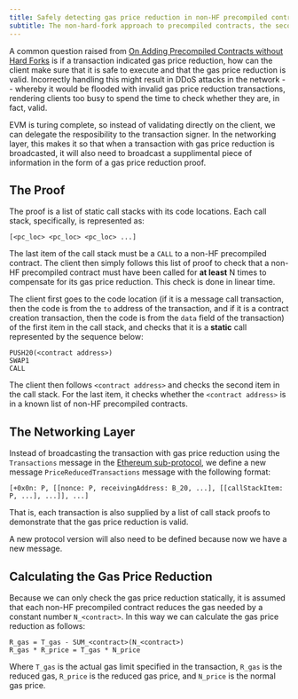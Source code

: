 ```yaml
---
title: Safely detecting gas price reduction in non-HF precompiled contracts
subtitle: The non-hard-fork approach to precompiled contracts, the second part.
---
```


<section markdown="1">

A common question raised from [On Adding Precompiled Contracts without
Hard Forks](/classic/5-nonfork-precompiled/) is if a transaction
indicated gas price reduction, how can the client make sure that it is
safe to execute and that the gas price reduction is valid. Incorrectly
handling this might result in DDoS attacks in the network -- whereby it would be
flooded with invalid gas price reduction transactions, rendering clients too
busy to spend the time to check whether they are, in fact, valid.

EVM is turing complete, so instead of validating directly on the
client, we can delegate the resposibility to the transaction
signer. In the networking layer, this makes it so that when a transaction
with gas price reduction is broadcasted, it will also need to
broadcast a supplimental piece of information in the form of a gas price reduction proof.

</section>

<section markdown="1">

## The Proof

The proof is a list of static call stacks with its code
locations. Each call stack, specifically, is represented as:

```plain
[<pc_loc> <pc_loc> <pc_loc> ...]
```

The last item of the call stack must be a `CALL` to a non-HF
precompiled contract. The client then simply follows this list of proof
to check that a non-HF precompiled contract must have been called for
**at least** N times to compensate for its gas price reduction. This
check is done in linear time.

The client first goes to the code location (if it is a message call
transaction, then the code is from the `to` address of the
transaction, and if it is a contract creation transaction, then the code
is from the `data` field of the transaction) of the first item in the
call stack, and checks that it is a **static** call represented by the sequence
below:

```plain
PUSH20(<contract address>)
SWAP1
CALL
```

The client then follows `<contract address>` and checks the second
item in the call stack. For the last item, it checks whether the
`<contract address>` is in a known list of non-HF precompiled
contracts.

</section>

<section markdown="1">

## The Networking Layer

Instead of broadcasting the transaction with gas price reduction using
the `Transactions` message in the [Ethereum
sub-protocol](https://github.com/ethereum/wiki/wiki/Ethereum-Wire-Protocol), we
define a new message `PriceReducedTransactions` message with the
following format:

```plain
[+0x0n: P, [[nonce: P, receivingAddress: B_20, ...], [[callStackItem: P, ...], ...]], ...]
```

That is, each transaction is also supplied by a list of call stack
proofs to demonstrate that the gas price reduction is valid.

A new protocol version will also need to be defined because now we
have a new message.

</section>

<section markdown="1">

## Calculating the Gas Price Reduction

Because we can only check the gas price reduction statically, it is
assumed that each non-HF precompiled contract reduces the gas needed
by a constant number `N_<contract>`. In this way we can calculate the
gas price reduction as follows:

```plain
R_gas = T_gas - SUM_<contract>(N_<contract>)
R_gas * R_price = T_gas * N_price
```

Where `T_gas` is the actual gas limit specified in the
transaction, `R_gas` is the reduced gas, `R_price` is the reduced gas
price, and `N_price` is the normal gas price.

</section>
